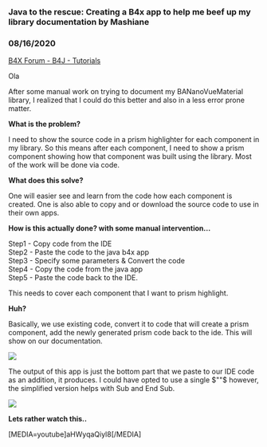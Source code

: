 ### Java to the rescue: Creating a B4x app to help me beef up my library documentation by Mashiane
### 08/16/2020
[B4X Forum - B4J - Tutorials](https://www.b4x.com/android/forum/threads/121293/)

Ola  
  
After some manual work on trying to document my BANanoVueMaterial library, I realized that I could do this better and also in a less error prone matter.  
  
**What is the problem?**  
  
I need to show the source code in a prism highlighter for each component in my library. So this means after each component, I need to show a prism component showing how that component was built using the library. Most of the work will be done via code.  
  
**What does this solve?**  
  
One will easier see and learn from the code how each component is created. One is also able to copy and or download the source code to use in their own apps.  
  
**How is this actually done? with some manual intervention…**  
  
Step1 - Copy code from the IDE  
Step2 - Paste the code to the java b4x app  
Step3 - Specify some parameters & Convert the code  
Step4 - Copy the code from the java app  
Step5 - Paste the code back to the IDE.  
  
This needs to cover each component that I want to prism highlight.  
  
**Huh?**  
  
Basically, we use existing code, convert it to code that will create a prism component, add the newly generated prism code back to the ide. This will show on our documentation.  
  
![](https://www.b4x.com/android/forum/attachments/98661)  
  
The output of this app is just the bottom part that we paste to our IDE code as an addition, it produces. I could have opted to use a single $""$ however, the simplified version helps with Sub and End Sub.  
  
![](https://www.b4x.com/android/forum/attachments/98662)  
  
**Lets rather watch this..**  
  
[MEDIA=youtube]aHWyqaQiyl8[/MEDIA]